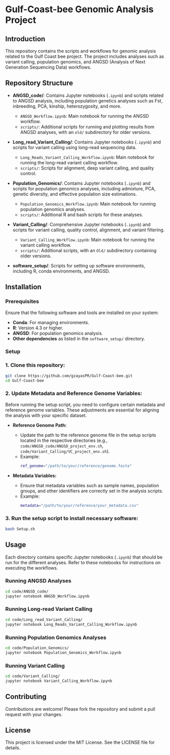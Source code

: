 
# Gulf-Coast-bee Genomic Analysis Project

## Introduction
This repository contains the scripts and workflows for genomic analysis related to the Gulf Coast bee project. The project includes analyses such as variant calling, population genomics, and ANGSD (Analysis of Next Generation Sequencing Data) workflows.

## Repository Structure

- **ANGSD_code/**:
  Contains Jupyter notebooks (`.ipynb`) and scripts related to ANGSD analysis, including population genetics analyses such as Fst, inbreeding, PCA, kinship, heterozygosity, and more. 
  - `ANGSD_Workflow.ipynb`: Main notebook for running the ANGSD workflow.
  - `scripts/`: Additional scripts for running and plotting results from ANGSD analyses, with an `old/` subdirectory for older versions.

- **Long_read_Variant_Calling/**:
  Contains Jupyter notebooks (`.ipynb`) and scripts for variant calling using long-read sequencing data.
  - `Long_Reads_Variant_Calling_Workflow.ipynb`: Main notebook for running the long-read variant calling workflow.
  - `scripts/`: Scripts for alignment, deep variant calling, and quality control.

- **Population_Genomics/**:
  Contains Jupyter notebooks (`.ipynb`) and scripts for population genomics analyses, including admixture, PCA, genetic diversity, and effective population size estimations.
  - `Population_Genomics_Workflow.ipynb`: Main notebook for running population genomics analyses.
  - `scripts/`: Additional R and bash scripts for these analyses.

- **Variant_Calling/**:
  Comprehensive Jupyter notebooks (`.ipynb`) and scripts for variant calling, quality control, alignment, and variant filtering.
  - `Variant_Calling_Workflow.ipynb`: Main notebook for running the variant calling workflow.
  - `scripts/`: Additional scripts, with an `Old/` subdirectory containing older versions.

- **software_setup/**:
  Scripts for setting up software environments, including R, conda environments, and ANGSD.

## Installation

### Prerequisites
Ensure that the following software and tools are installed on your system:
- **Conda**: For managing environments.
- **R**: Version 4.3 or higher.
- **ANGSD**: For population genomics analysis.
- **Other dependencies** as listed in the `software_setup/` directory.

### Setup

### 1. Clone this repository:
   ```bash
   git clone https://github.com/gzayasPR/Gulf-Coast-bee.git
   cd Gulf-Coast-bee
   ```

### 2. Update Metadata and Reference Genome Variables:
Before running the setup script, you need to configure certain metadata and reference genome variables. These adjustments are essential for aligning the analysis with your specific dataset.

- **Reference Genome Path:** 
  - Update the path to the reference genome file in the setup scripts located in the respective directories (e.g., `code/ANGSD_code/ANGSD_project_env.sh`, `code/Variant_Calling/VC_project_env.sh`).
  - Example:
    ```bash
    ref_genome="/path/to/your/reference/genome.fasta"
    ```

- **Metadata Variables:**
  - Ensure that metadata variables such as sample names, population groups, and other identifiers are correctly set in the analysis scripts.
  - Example:
    ```bash
    metadata="/path/to/your/reference/your_metadata.csv"
    ```

### 3. Run the setup script to install necessary software:
   ```bash
   bash Setup.sh
   ```


## Usage
Each directory contains specific Jupyter notebooks (`.ipynb`) that should be run for the different analyses. Refer to these notebooks for instructions on executing the workflows.

### Running ANGSD Analyses
```bash
cd code/ANGSD_code/
jupyter notebook ANGSD_Workflow.ipynb
```

### Running Long-read Variant Calling
```bash
cd code/Long_read_Variant_Calling/
jupyter notebook Long_Reads_Variant_Calling_Workflow.ipynb
```

### Running Population Genomics Analyses
```bash
cd code/Population_Genomics/
jupyter notebook Population_Genomics_Workflow.ipynb
```

### Running Variant Calling
```bash
cd code/Variant_Calling/
jupyter notebook Variant_Calling_Workflow.ipynb
```

## Contributing
Contributions are welcome! Please fork the repository and submit a pull request with your changes.

## License
This project is licensed under the MIT License. See the LICENSE file for details.

